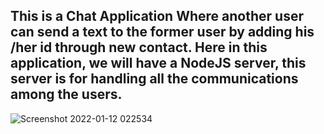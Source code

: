   ##  This is a Chat Application Where another user can send a text to the former user by adding his /her id through new contact. Here in this application, we will have a NodeJS server, this server is for handling all the communications among the users.
  
![Screenshot 2022-01-12 022534](https://user-images.githubusercontent.com/43501679/149026043-72ce45a1-84e2-4415-a337-f1d9872473dc.jpg)
